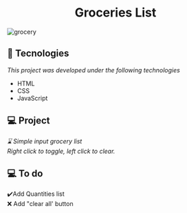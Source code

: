 <h1 align="center">
  Groceries List
</h1>

![grocery](https://user-images.githubusercontent.com/81590952/115267351-7685e580-a10f-11eb-8747-08cd5e74c4c1.PNG)

## 🚀 Tecnologies

*This project was developed under the following technologies*
<br>
- HTML
- CSS
- JavaScript

## 💻 Project

*⌛ Simple input grocery list* 
<br>
*Right click to toggle, left click to clear.* 

## 💻 To do

✔️Add Quantities list
<br>
❌ Add "clear all' button
